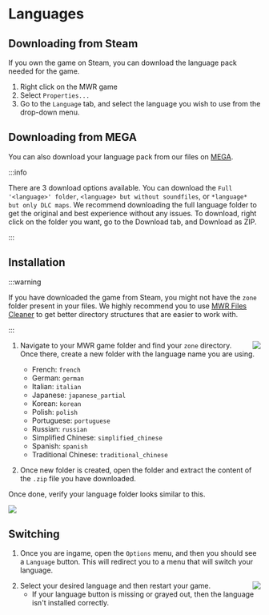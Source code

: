 # Languages

## Downloading from Steam

If you own the game on Steam, you can download the language pack needed for the game.
1. Right click on the MWR game
2. Select `Properties...`
3. Go to the `Language` tab, and select the language you wish to use from the drop-down menu.

## Downloading from MEGA

You can also download your language pack from our files on [MEGA](https://mega.nz/folder/OTBWWAqY#KNyc53z1JPNUUWCS4qVqlQ).

:::info

There are 3 download options available. You can download the `Full '<language>' folder`, `<language> but without soundfiles`, or `*language* but only DLC maps`. We recommend downloading the full language folder to get the original and best experience without any issues. To download, right click on the folder you want, go to the Download tab, and Download as ZIP.

:::

## Installation

:::warning

If you have downloaded the game from Steam, you might not have the `zone` folder present in your files. We highly recommend you to use [MWR Files Cleaner](https://github.com/skkuull/mwr-files-cleaner) to get better directory structures that are easier to work with.

:::

<img align="right" src="/img/language-new-folder-result.png" />

1. Navigate to your MWR game folder and find your `zone` directory. Once there, create a new folder with the language name you are using.
   - French: `french`
   - German: `german`
   - Italian: `italian`
   - Japanese: `japanese_partial`
   - Korean: `korean`
   - Polish: `polish`
   - Portuguese: `portuguese`
   - Russian: `russian`
   - Simplified Chinese: `simplified_chinese`
   - Spanish: `spanish`
   - Traditional Chinese: `traditional_chinese`

2. Once new folder is created, open the folder and extract the content of the `.zip` file you have downloaded.

Once done, verify your language folder looks similar to this.

![](/img/language-extract-result.png)

## Switching

1. Once you are ingame, open the `Options` menu, and then you should see a `Language` button. This will redirect you to a menu that will switch your language.

<img align="right" src="/img/language-in-game-options.png" />

2. Select your desired language and then restart your game.
   - If your language button is missing or grayed out, then the language isn't installed correctly.